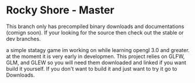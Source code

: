 Rocky Shore - Master
============

This branch only has precompiled binary downloads and documentations (comign soon). If your looking for the source then check out the stable or dev branches.

a simple statagy game im working on while learning opengl 3.0 and greater. at the moment it is very early in developmen.
This project relies on GLFW, GLM, and GLEW so you will need them downloaded and linked if you want build it yourself.
If you don't want to build it and just want to try it go to Downloads.
